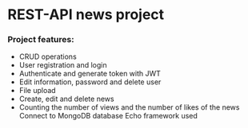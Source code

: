 # REST-API news project

### Project features:
  - CRUD operations
  - User registration and login
  - Authenticate and generate token with JWT
  - Edit information, password and delete user
  - File upload
  - Create, edit and delete news
  - Counting the number of views and the number of likes of the news
Connect to MongoDB database
Echo framework used
